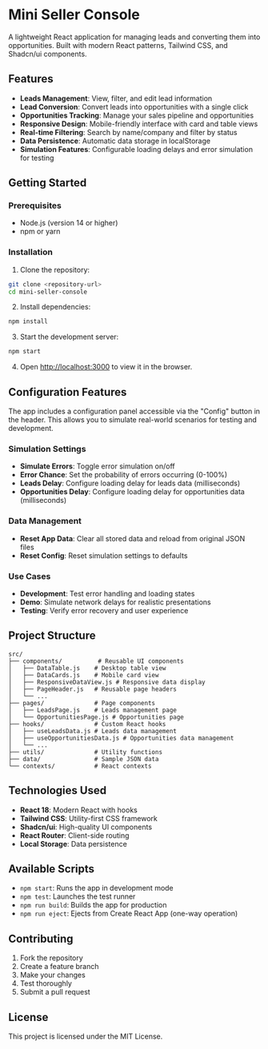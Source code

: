 # Mini Seller Console

A lightweight React application for managing leads and converting them into opportunities. Built with modern React patterns, Tailwind CSS, and Shadcn/ui components.

## Features

- **Leads Management**: View, filter, and edit lead information
- **Lead Conversion**: Convert leads into opportunities with a single click
- **Opportunities Tracking**: Manage your sales pipeline and opportunities
- **Responsive Design**: Mobile-friendly interface with card and table views
- **Real-time Filtering**: Search by name/company and filter by status
- **Data Persistence**: Automatic data storage in localStorage
- **Simulation Features**: Configurable loading delays and error simulation for testing

## Getting Started

### Prerequisites

- Node.js (version 14 or higher)
- npm or yarn

### Installation

1. Clone the repository:

```bash
git clone <repository-url>
cd mini-seller-console
```

2. Install dependencies:

```bash
npm install
```

3. Start the development server:

```bash
npm start
```

4. Open [http://localhost:3000](http://localhost:3000) to view it in the browser.

## Configuration Features

The app includes a configuration panel accessible via the "Config" button in the header. This allows you to simulate real-world scenarios for testing and development.

### Simulation Settings

- **Simulate Errors**: Toggle error simulation on/off
- **Error Chance**: Set the probability of errors occurring (0-100%)
- **Leads Delay**: Configure loading delay for leads data (milliseconds)
- **Opportunities Delay**: Configure loading delay for opportunities data (milliseconds)

### Data Management

- **Reset App Data**: Clear all stored data and reload from original JSON files
- **Reset Config**: Reset simulation settings to defaults

### Use Cases

- **Development**: Test error handling and loading states
- **Demo**: Simulate network delays for realistic presentations
- **Testing**: Verify error recovery and user experience

## Project Structure

```
src/
├── components/          # Reusable UI components
│   ├── DataTable.js    # Desktop table view
│   ├── DataCards.js    # Mobile card view
│   ├── ResponsiveDataView.js # Responsive data display
│   ├── PageHeader.js   # Reusable page headers
│   └── ...
├── pages/              # Page components
│   ├── LeadsPage.js    # Leads management page
│   └── OpportunitiesPage.js # Opportunities page
├── hooks/              # Custom React hooks
│   ├── useLeadsData.js # Leads data management
│   ├── useOpportunitiesData.js # Opportunities data management
│   └── ...
├── utils/              # Utility functions
├── data/               # Sample JSON data
└── contexts/           # React contexts
```

## Technologies Used

- **React 18**: Modern React with hooks
- **Tailwind CSS**: Utility-first CSS framework
- **Shadcn/ui**: High-quality UI components
- **React Router**: Client-side routing
- **Local Storage**: Data persistence

## Available Scripts

- `npm start`: Runs the app in development mode
- `npm test`: Launches the test runner
- `npm run build`: Builds the app for production
- `npm run eject`: Ejects from Create React App (one-way operation)

## Contributing

1. Fork the repository
2. Create a feature branch
3. Make your changes
4. Test thoroughly
5. Submit a pull request

## License

This project is licensed under the MIT License.
